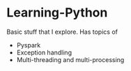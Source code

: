 # Learning-Python
Basic stuff that I explore. Has topics of
- Pyspark
- Exception handling
- Multi-threading and multi-processing
